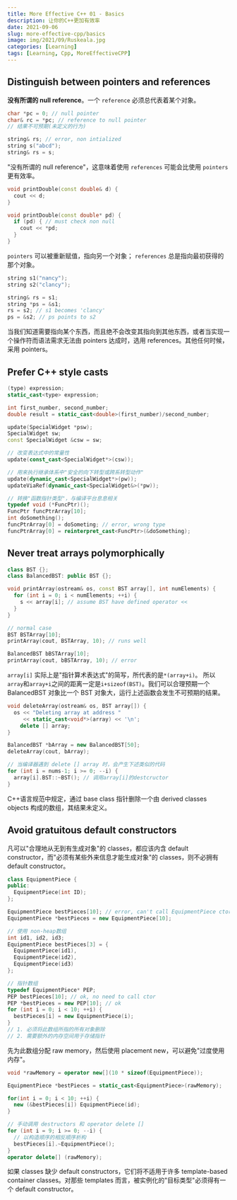 ```yaml
---
title: More Effective C++ 01 - Basics
description: 让你的C++更加有效率
date: 2021-09-06
slug: more-effective-cpp/basics
image: img/2021/09/Ruskeala.jpg
categories: [Learning]
tags: [Learning, Cpp, MoreEffectiveCPP]
---
```


## Distinguish between pointers and references

**没有所谓的 null reference**。一个 `reference` 必须总代表着某个对象。

```c++
char *pc = 0; // null pointer
char& rc = *pc; // reference to null pointer
// 结果不可预期(未定义的行为)

string& rs; // error, non intialized
string s("abcd");
string& rs = s;
```

"没有所谓的 null reference"，这意味着使用 `references` 可能会比使用 `pointers`更有效率。

```c++
void printDouble(const double& d) {
  cout << d;
}

void printDouble(const double* pd) {
  if (pd) { // must check non null
    cout << *pd;
  }
}
```

`pointers` 可以被重新赋值，指向另一个对象； `references` 总是指向最初获得的那个对象。

```c++
string s1("nancy");
string s2("clancy");

string& rs = s1;
string *ps = &s1;
rs = s2; // s1 becomes 'clancy'
ps = &s2; // ps points to s2
```

当我们知道需要指向某个东西，而且绝不会改变其指向到其他东西，或者当实现一个操作符而语法需求无法由 pointers 达成时，选用 references。其他任何时候，采用 pointers。

## Prefer C++ style casts

```c++
(type) expression;
static_cast<type> expression;

int first_number, second_number;
double result = static_cast<double>(first_number)/second_number;

update(SpecialWidget *psw);
SpecialWidget sw;
const SpecialWidget &csw = sw;

// 改变表达式中的常量性
update(const_cast<SpecialWidget*>(csw));

// 用来执行继承体系中"安全的向下转型或跨系转型动作"
update(dynamic_cast<SpecialWidget*>(pw));
updateViaRef(dynamic_cast<SpecialWidget&>(*pw));

// 转换"函数指针类型"，与编译平台息息相关
typedef void (*FuncPtr)();
FuncPtr funcPtrArray[10];
int doSomething();
funcPtrArray[0] = doSometing; // error, wrong type
funcPtrArray[0] = reinterpret_cast<FuncPtr>(&doSomething);
```

## Never treat arrays polymorphically

```c++
class BST {};
class BalancedBST: public BST {};

void printArray(ostream& os, const BST array[], int numElements) {
  for (int i = 0; i < numElements; ++i) {
    s << array[i]; // assume BST have defined operator <<
  }
}

// normal case
BST BSTArray[10];
printArray(cout, BSTArray, 10); // runs well

BalancedBST bBSTArray[10];
printArray(cout, bBSTArray, 10); // error
```

`array[i]` 实际上是"指针算术表达式"的简写，所代表的是`*(array+i)`。 所以`array`和`array+i`之间的距离一定是`i+sizeof(BST)`。我们可以合理预期一个 BalancedBST 对象比一个 BST 对象大，运行上述函数会发生不可预期的结果。

```c++
void deleteArray(ostream& os, BST array[]) {
  os << "Deleting array at address "
     << static_cast<void*>(array) << '\n';
    delete [] array;
}

BalancedBST *bArray = new BalancedBST[50];
deleteArray(cout, bArray);

// 当编译器遇到 delete [] array 时，会产生下述类似的代码
for (int i = nums-1; i >= 0; --i) {
  array[i].BST::~BST(); // 调用array[i]的destcructor
}
```

C++语言规范中规定，通过 base class 指针删除一个由 derived classes objects 构成的数组，其结果未定义。

## Avoid gratuitous default constructors

凡可以"合理地从无到有生成对象"的 classes，都应该内含 default constructor，而"必须有某些外来信息才能生成对象"的 classes，则不必拥有 default constructor。

```c++
class EquipmentPiece {
public:
  EquipmentPiece(int ID);
};

EquipmentPiece bestPieces[10]; // error, can't call EquipmentPiece ctors
EquipmentPiece *bestPieces = new EquipmentPiece[10];

// 使用 non-heap数组
int id1, id2, id3;
EquipmentPiece bestPieces[3] = {
  EquipmentPiece(id1),
  EquipmentPiece(id2),
  EquipmentPiece(id3)
};

// 指针数组
typedef EquipmentPiece* PEP;
PEP bestPieces[10]; // ok, no need to call ctor
PEP *bestPieces = new PEP[10]; // ok
for (int i = 0; i < 10; ++i) {
  bestPieces[i] = new EquipmentPiece(i);
}
// 1. 必须将此数组所指的所有对象删除
// 2. 需要额外的内存空间用于存储指针
```

先为此数组分配 raw memory，然后使用 placement new，可以避免"过度使用内存"。

```c++
void *rawMemory = operator new[](10 * sizeof(EquipmentPiece));

EquipmentPiece *bestPieces = static_cast<EquipmentPiece>(rawMemory);

for(int i = 0; i < 10; ++i) {
  new (&bestPieces[i]) EquipmentPiece(id);
}

// 手动调用 destructors 和 operator delete []
for (int i = 9; i >= 0; --i) {
  // 以构造顺序的相反顺序析构
  bestPieces[i].~EquipmentPiece();
}
operator delete[] (rawMemory);
```

如果 classes 缺少 default constructors，它们将不适用于许多 template-based container classes。对那些 templates 而言，被实例化的"目标类型"必须得有一个 default constructor。
